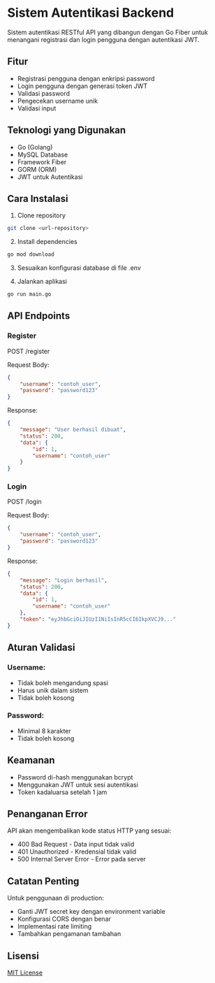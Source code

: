 # Sistem Autentikasi Backend

Sistem autentikasi RESTful API yang dibangun dengan Go Fiber untuk menangani registrasi dan login pengguna dengan autentikasi JWT.

## Fitur

- Registrasi pengguna dengan enkripsi password
- Login pengguna dengan generasi token JWT
- Validasi password
- Pengecekan username unik
- Validasi input

## Teknologi yang Digunakan

- Go (Golang)
- MySQL Database
- Framework Fiber
- GORM (ORM)
- JWT untuk Autentikasi

## Cara Instalasi

1. Clone repository
```bash
git clone <url-repository>
```

2. Install dependencies
```bash
go mod download
```

3. Sesuaikan konfigurasi database di file .env

4. Jalankan aplikasi
```bash
go run main.go
```

## API Endpoints

### Register

POST /register

Request Body:
```json
{
    "username": "contoh_user",
    "password": "password123"
}
```

Response:
```json
{
    "message": "User berhasil dibuat",
    "status": 200,
    "data": {
        "id": 1,
        "username": "contoh_user"
    }
}
```

### Login

POST /login

Request Body:
```json
{
    "username": "contoh_user",
    "password": "password123"
}
```

Response:
```json
{
    "message": "Login berhasil",
    "status": 200,
    "data": {
        "id": 1,
        "username": "contoh_user"
    },
    "token": "eyJhbGciOiJIUzI1NiIsInR5cCI6IkpXVCJ9..."
}
```

## Aturan Validasi

### Username:
- Tidak boleh mengandung spasi
- Harus unik dalam sistem
- Tidak boleh kosong

### Password:
- Minimal 8 karakter
- Tidak boleh kosong

## Keamanan

- Password di-hash menggunakan bcrypt
- Menggunakan JWT untuk sesi autentikasi
- Token kadaluarsa setelah 1 jam

## Penanganan Error

API akan mengembalikan kode status HTTP yang sesuai:

- 400 Bad Request - Data input tidak valid
- 401 Unauthorized - Kredensial tidak valid
- 500 Internal Server Error - Error pada server

## Catatan Penting

Untuk penggunaan di production:
- Ganti JWT secret key dengan environment variable
- Konfigurasi CORS dengan benar
- Implementasi rate limiting
- Tambahkan pengamanan tambahan

## Lisensi

[MIT License](LICENSE)